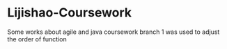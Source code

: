 # Lijishao-Coursework
Some works about agile and java coursework
branch 1 was used to adjust the order of function
